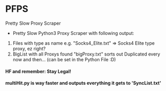 # PFPS
Pretty Slow Proxy Scraper
- Pretty Slow Python3 Proxy Scraper with following output:
 
1. Files with type as name e.g. "Socks4_Elite.txt" => Socks4 Elite type proxy, ez right?
2. BigList with all Proxys found "bigProxy.txt" sorts out Duplicated every now and then... (can be set in the Python File :D)

#### HF and remember: Stay Legal!

#### multiHit.py is way faster and outputs everything it gets to 'SyncList.txt'
